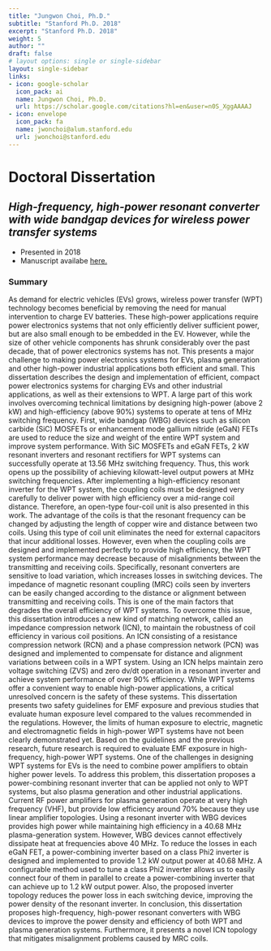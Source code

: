 ```yaml
---
title: "Jungwon Choi, Ph.D."
subtitle: "Stanford Ph.D. 2018"
excerpt: "Stanford Ph.D. 2018"
weight: 5
author: ""
draft: false
# layout options: single or single-sidebar
layout: single-sidebar
links:
- icon: google-scholar
  icon_pack: ai
  name: Jungwon Choi, Ph.D.
  url: https://scholar.google.com/citations?hl=en&user=n0S_XggAAAAJ
- icon: envelope
  icon_pack: fa
  name: jwonchoi@alum.stanford.edu
  url: jwonchoi@stanford.edu
---
```


# Doctoral Dissertation

## *High-frequency, high-power resonant converter with wide bandgap devices for wireless power transfer systems*
 + Presented in 2018
 + Manuscript availabe [here.](https://searchworks.stanford.edu/view/12854783)
 
### Summary

As demand for electric vehicles (EVs) grows, wireless power transfer (WPT) technology becomes beneficial by removing the need for manual intervention to charge EV batteries. These high-power applications require power electronics systems that not only efficiently deliver sufficient power, but are also small enough to be embedded in the EV. However, while the size of other vehicle components has shrunk considerably over the past decade, that of power electronics systems has not. This presents a major challenge to making power electronics systems for EVs, plasma generation and other high-power industrial applications both efficient and small. This dissertation describes the design and implementation of efficient, compact power electronics systems for charging EVs and other industrial applications, as well as their extensions to WPT. A large part of this work involves overcoming technical limitations by designing high-power (above 2 kW) and high-efficiency (above 90%) systems to operate at tens of MHz switching frequency. First, wide bandgap (WBG) devices such as silicon carbide (SiC) MOSFETs or enhancement mode gallium nitride (eGaN) FETs are used to reduce the size and weight of the entire WPT system and improve system performance. With SiC MOSFETs and eGaN FETs, 2 kW resonant inverters and resonant rectifiers for WPT systems can successfully operate at 13.56 MHz switching frequency. Thus, this work opens up the possibility of achieving kilowatt-level output powers at MHz switching frequencies. After implementing a high-efficiency resonant inverter for the WPT system, the coupling coils must be designed very carefully to deliver power with high efficiency over a mid-range coil distance. Therefore, an open-type four-coil unit is also presented in this work. The advantage of the coils is that the resonant frequency can be changed by adjusting the length of copper wire and distance between two coils. Using this type of coil unit eliminates the need for external capacitors that incur additional losses. However, even when the coupling coils are designed and implemented perfectly to provide high efficiency, the WPT system performance may decrease because of misalignments between the transmitting and receiving coils. Specifically, resonant converters are sensitive to load variation, which increases losses in switching devices. The impedance of magnetic resonant coupling (MRC) coils seen by inverters can be easily changed according to the distance or alignment between transmitting and receiving coils. This is one of the main factors that degrades the overall efficiency of WPT systems. To overcome this issue, this dissertation introduces a new kind of matching network, called an impedance compression network (ICN), to maintain the robustness of coil efficiency in various coil positions. An ICN consisting of a resistance compression network (RCN) and a phase compression network (PCN) was designed and implemented to compensate for distance and alignment variations between coils in a WPT system. Using an ICN helps maintain zero voltage switching (ZVS) and zero dv/dt operation in a resonant inverter and achieve system performance of over 90% efficiency. While WPT systems offer a convenient way to enable high-power applications, a critical unresolved concern is the safety of these systems. This dissertation presents two safety guidelines for EMF exposure and previous studies that evaluate human exposure level compared to the values recommended in the regulations. However, the limits of human exposure to electric, magnetic and electromagnetic fields in high-power WPT systems have not been clearly demonstrated yet. Based on the guidelines and the previous research, future research is required to evaluate EMF exposure in high-frequency, high-power WPT systems. One of the challenges in designing WPT systems for EVs is the need to combine power amplifiers to obtain higher power levels. To address this problem, this dissertation proposes a power-combining resonant inverter that can be applied not only to WPT systems, but also plasma generation and other industrial applications. Current RF power amplifiers for plasma generation operate at very high frequency (VHF), but provide low efficiency around 70% because they use linear amplifier topologies. Using a resonant inverter with WBG devices provides high power while maintaining high efficiency in a 40.68 MHz plasma-generation system. However, WBG devices cannot effectively dissipate heat at frequencies above 40 MHz. To reduce the losses in each eGaN FET, a power-combining inverter based on a class Phi2 inverter is designed and implemented to provide 1.2 kW output power at 40.68 MHz. A configurable method used to tune a class Phi2 inverter allows us to easily connect four of them in parallel to create a power-combining inverter that can achieve up to 1.2 kW output power. Also, the proposed inverter topology reduces the power loss in each switching device, improving the power density of the resonant inverter. In conclusion, this dissertation proposes high-frequency, high-power resonant converters with WBG devices to improve the power density and efficiency of both WPT and plasma generation systems. Furthermore, it presents a novel ICN topology that mitigates misalignment problems caused by MRC coils.
